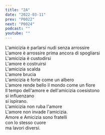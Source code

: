 ```yaml
---
title: "2A"
date: "2022-03-11"
prev: "P0022"
next: "P0024"
podcast: ""
youtube: ""
---
```


L'amicizia è parlarsi nudi senza arrossire  
L'amore è arrossire prima ancora di spogliarsi  
L'amicizia è custodirsi  
L'amore è costruirsi  
L'amicizia scalda  
L'amore brucia  
L'amicizia è forte come un albero  
L'amore rende bello il mondo come un fiore  
Il tempo dell'amore e dell'amicizia coesistono  
si influenzano  
si ispirano.  
L'amicizia non ruba l'amore  
L'amore non invade l'amicizia.  
Amore e Amicizia sono fratelli  
con lo stesso cuore  
ma lavori diversi.
